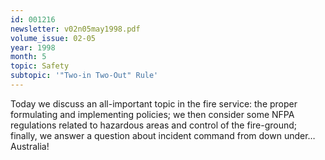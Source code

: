 ```yaml
---
id: 001216
newsletter: v02n05may1998.pdf
volume_issue: 02-05
year: 1998
month: 5
topic: Safety
subtopic: '"Two-in Two-Out" Rule'
---
```


Today we discuss an all-important topic in the fire service: the proper formulating and implementing policies; we then consider some NFPA regulations related to hazardous areas and control of the fire-ground; finally, we answer a question about incident command from down under…Australia!